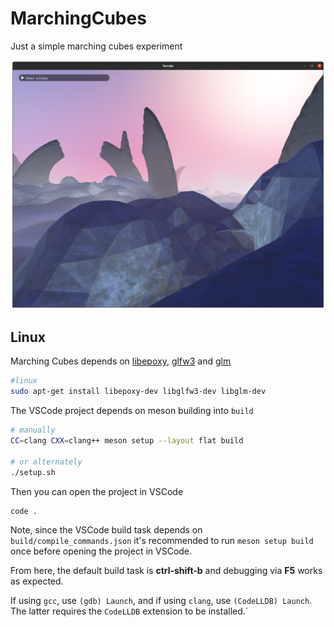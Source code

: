 # MarchingCubes
Just a simple marching cubes experiment

![example](README_assets/terrain.png)

## Linux

Marching Cubes depends on [libepoxy](https://github.com/anholt/libepoxy), [glfw3](https://www.glfw.org/) and [glm](https://glm.g-truc.net/)

```bash
#linux
sudo apt-get install libepoxy-dev libglfw3-dev libglm-dev

```

The VSCode project depends on meson building into `build`
```bash
# manually
CC=clang CXX=clang++ meson setup --layout flat build

# or alternately
./setup.sh
```

Then you can open the project in VSCode
```build
code .
```

Note, since the VSCode build task depends on `build/compile_commands.json` it's recommended to run `meson setup build` once before opening the project in VSCode.

From here, the default build task is **ctrl-shift-b** and debugging via **F5** works as expected.

If using `gcc`, use `(gdb) Launch`, and if using `clang`, use `(CodeLLDB) Launch`. The latter requires the `CodeLLDB` extension to be installed.´
